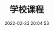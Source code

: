 ---
pageComponent: 
  name: Catalogue 
  data: 
    path: 06.学校课程
    description: 学校课程

title: 学校课程
date: 2022-02-23 20:04:53 
permalink: /note/school
sidebar: false 
article: false 
editLink: false 
---